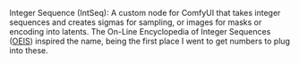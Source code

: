 Integer Sequence (IntSeq): A custom node for ComfyUI that takes integer sequences and creates sigmas for sampling, or images for masks or encoding into latents. The On-Line Encyclopedia of Integer Sequences ([OEIS](https://oeis.org/)) inspired the name, being the first place I went to get numbers to plug into these.
